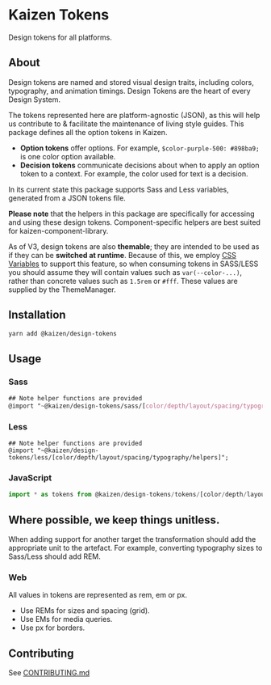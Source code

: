 # Kaizen Tokens

Design tokens for all platforms.

## About

Design tokens are named and stored visual design traits, including colors, typography, and animation timings. Design Tokens are the heart of every Design System.

The tokens represented here are platform-agnostic (JSON), as this will help us contribute to & facilitate the maintenance of living style guides. This package defines all the option tokens in Kaizen.

- **Option tokens** offer options. For example, `$color-purple-500: #898ba9;` is one color option available.
- **Decision tokens** communicate decisions about when to apply an option token to a context. For example, the color used for text is a decision.

In its current state this package supports Sass and Less variables, generated from a JSON tokens file.

**Please note** that the helpers in this package are specifically for accessing and using these design tokens. Component-specific helpers are best suited for kaizen-component-library.

As of V3, design tokens are also **themable**; they are intended to be used as if they can be **switched at runtime**. Because of this, we employ [CSS Variables](https://developer.mozilla.org/en-US/docs/Web/CSS/Using_CSS_custom_properties)
to support this feature, so when consuming tokens in SASS/LESS you should assume they will contain values such as `var(--color-...)`, rather than concrete values such as `1.5rem` or `#fff`.
These values are supplied by the ThemeManager.


## Installation

```sh
yarn add @kaizen/design-tokens
```

## Usage

### Sass

```scss
## Note helper functions are provided
@import "~@kaizen/design-tokens/sass/[color/depth/layout/spacing/typography/helpers]";
```

### Less

```less
## Note helper functions are provided
@import "~@kaizen/design-tokens/less/[color/depth/layout/spacing/typography/helpers]";
```

### JavaScript

```js
import * as tokens from @kaizen/design-tokens/tokens/[color/depth/layout/spacing/typography]
```

## Where possible, we keep things unitless.

When adding support for another target the transformation should add the appropriate unit to the artefact. For example, converting typography sizes to Sass/Less should add REM.

### Web

All values in tokens are represented as rem, em or px.

* Use REMs for sizes and spacing (grid).
* Use EMs for media queries.
* Use px for borders.

## Contributing

See [CONTRIBUTING.md](https://github.com/cultureamp/kaizen-design-system/blob/main/packages/design-tokens/CONTRIBUTING.md)
